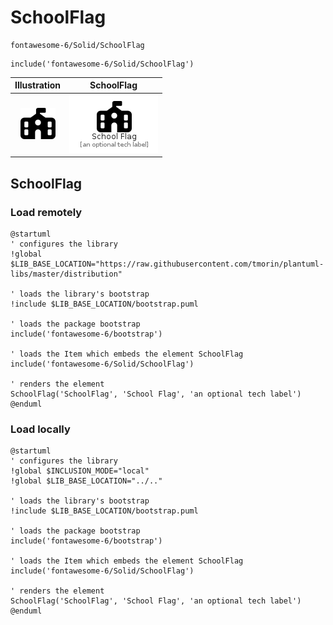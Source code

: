 # SchoolFlag


```text
fontawesome-6/Solid/SchoolFlag
```

```text
include('fontawesome-6/Solid/SchoolFlag')
```



| Illustration | SchoolFlag |
| :---: | :---: |
| ![illustration for Illustration](../../fontawesome-6/Solid/SchoolFlag.png) | ![illustration for SchoolFlag](../../fontawesome-6/Solid/SchoolFlag.Local.png) |




## SchoolFlag

### Load remotely
```plantuml
@startuml
' configures the library
!global $LIB_BASE_LOCATION="https://raw.githubusercontent.com/tmorin/plantuml-libs/master/distribution"

' loads the library's bootstrap
!include $LIB_BASE_LOCATION/bootstrap.puml

' loads the package bootstrap
include('fontawesome-6/bootstrap')

' loads the Item which embeds the element SchoolFlag
include('fontawesome-6/Solid/SchoolFlag')

' renders the element
SchoolFlag('SchoolFlag', 'School Flag', 'an optional tech label')
@enduml
```

### Load locally
```plantuml
@startuml
' configures the library
!global $INCLUSION_MODE="local"
!global $LIB_BASE_LOCATION="../.."

' loads the library's bootstrap
!include $LIB_BASE_LOCATION/bootstrap.puml

' loads the package bootstrap
include('fontawesome-6/bootstrap')

' loads the Item which embeds the element SchoolFlag
include('fontawesome-6/Solid/SchoolFlag')

' renders the element
SchoolFlag('SchoolFlag', 'School Flag', 'an optional tech label')
@enduml
```

